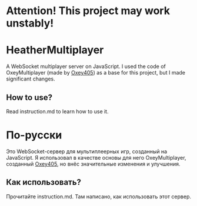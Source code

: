 # Attention! This project may work unstably! 

# HeatherMultiplayer
A WebSocket multiplayer server on JavaScript. I used the code of OxeyMultiplayer (made by [Oxey405](https://github.com/Oxey405)) as a base for this project, but I made significant changes.
## How to use?
Read instruction.md to learn how to use it.

# По-русски
Это WebSocket-сервер для мультиплеерных игр, созданный на JavaScript. Я использовал в качестве основы для него OxeyMultiplayer, созданный [Oxey405](https://github.com/Oxey405), но внёс значительные изменения и улучшения.
## Как использовать?
Прочитайте instruction.md. Там написано, как использовать этот сервер.
